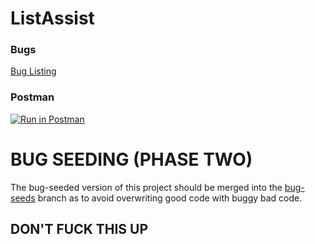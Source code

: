 # ListAssist
### Bugs
[Bug Listing](https://docs.google.com/spreadsheets/d/16MN8MGAy2wtu7lND8REeh_8MZIBFudd5JDc9nsqUzrI/edit?usp=sharing)

### Postman
[![Run in Postman](https://run.pstmn.io/button.svg)](https://app.getpostman.com/run-collection/31eea4940015ea4fe029)

# BUG SEEDING (PHASE TWO)
The bug-seeded version of this project should be merged into the [bug-seeds](https://github.com/Changer098/ListAssist/tree/bug-seeds) branch as to avoid overwriting good code with buggy bad code. 

## DON'T FUCK THIS UP
